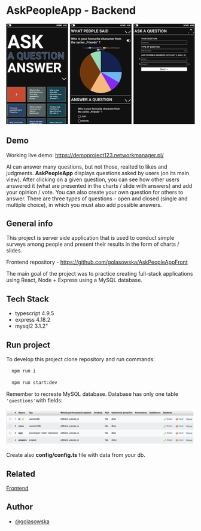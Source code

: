 # AskPeopleApp - Backend
![App Screenshot](./docs/apa_screen.jpg)

## Demo

Working live demo: https://demoproject123.networkmanager.pl/

AI can answer many questions, but not those, realted to likes and judgments.
**AskPeopleApp** displays questions asked by users (on its main view). After clicking on a given question, you can see
how other users answered it (what are presented in the charts / slide with answers) and add your opinion / vote. You can
also create your own question for others to answer. There are three types of questions - open and closed (single and
multiple choice), in which you must also add possible answers.

## General info
This project is server side application that is used to conduct simple surveys among people and present their results in the form of charts / slides.

Frontend repository - https://github.com/golasowska/AskPeopleAppFront

The main goal of the project was to practice creating full-stack applications using React, Node + Express using a MySQL database.

## Tech Stack

- typescript 4.9.5
- express 4.18.2
- mysql2 3.1.2"

## Run project

To develop this project clone repository and run commands:

```bash
  npm run i
```
```bash
  npm run start:dev
```
Remember to recreate MySQL database. 
Database has only one table `'questions'`with fields:

![App Screenshot](./docs/screen_db.png)

Create also **config/config.ts** file with data from your db.


## Related

[Frontend](https://github.com/golasowska/AskPeopleAppFront)

## Author

- [@golasowska](https://github.com/golasowska)


